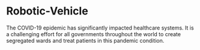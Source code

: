# Robotic-Vehicle
The COVID-19 epidemic has significantly impacted healthcare systems. It is a challenging effort for all governments throughout the world to create segregated wards and treat patients in this pandemic condition. 

